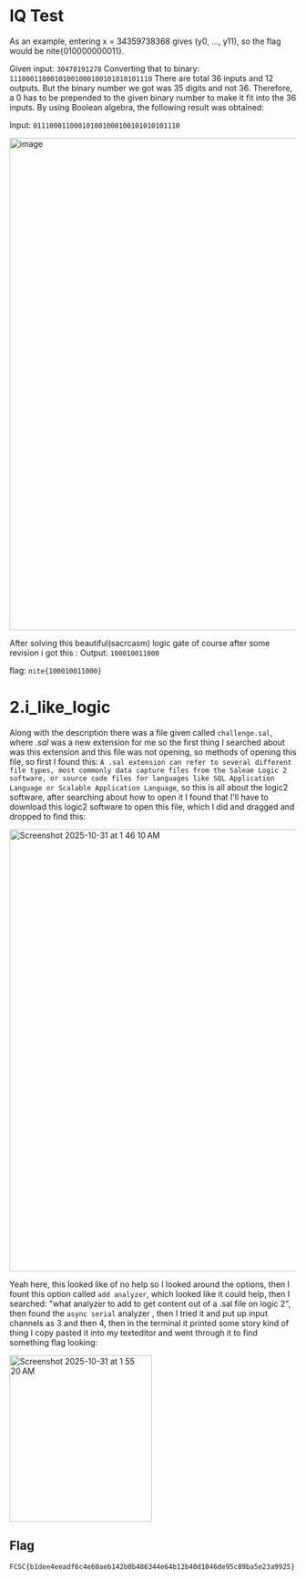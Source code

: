 # IQ Test

As an example, entering x = 34359738368 gives (y0, ..., y11), so the flag would be nite{010000000011}.

Given input: `30478191278`
Converting that to binary: `11100011000101001000100101010101110`
There are total 36 inputs and 12 outputs. 
But the binary number we got was 35 digits and not 36. 
Therefore, a 0 has to be prepended to the given binary number to make it fit into the 36 inputs. 
By using Boolean algebra, the following result was obtained: 

Input: `011100011000101001000100101010101110`

<img width="587" height="863" alt="image" src="https://github.com/user-attachments/assets/48ca5afe-a4e4-4bed-85d4-0587a4553654" />

After solving this beautiful(sacrcasm) logic gate of course after some revision i got this :
Output: `100010011000`

flag: `nite{100010011000}`

# 2.i_like_logic

Along with the description there was a file given called `challenge.sal`, where _.sal_ was a new extension for me so the first thing I searched about was this extension and this file was not opening, so methods of opening this file, so first I found this: `A .sal extension can refer to several different file types, most commonly data capture files from the Saleae Logic 2 software, or source code files for languages like SQL Application Language or Scalable Application Language`, so this is all about the logic2 software, after searching about how to open it I found that I'll have to download this logic2 software to open this file, which I did and dragged and dropped to find this:

<img width="1188" height="775" alt="Screenshot 2025-10-31 at 1 46 10 AM" src="https://github.com/user-attachments/assets/14560262-a965-4a94-9e85-a1fa0b32f443" />

Yeah here, this looked like of no help so I looked around the options, then I fount this option called `add analyzer`, which looked like it could help, then I searched: "what analyzer to add to get content out of a .sal file on logic 2", then found the `async serial` analyzer , then I tried it and put up input channels as 3 and then 4, then in the terminal it printed some story kind of thing I copy pasted it into my texteditor and went through it to find something flag looking: 

 <img width="250" height="292" alt="Screenshot 2025-10-31 at 1 55 20 AM" src="https://github.com/user-attachments/assets/e86c1d9c-7dca-4d7a-b47e-5a20abf3b7b6" />

## Flag
`FCSC{b1dee4eeadf6c4e60aeb142b0b486344e64b12b40d1046de95c89ba5e23a9925}`



